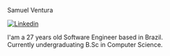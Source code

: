 Samuel Ventura

[![Linkedin](https://img.shields.io/badge/LinkedIn-0077B5?style=for-the-badge&logo=linkedin&logoColor=white)](https://www.linkedin.com/in/samuelvm-ventura/)

I'am a 27 years old Software Engineer based in Brazil.<br/> Currently undergraduating B.Sc in Computer Science.
